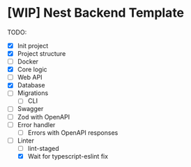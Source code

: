 # [WIP] Nest Backend Template

TODO:
- [x] Init project
- [x] Project structure
- [ ] Docker
- [x] Core logic
- [ ] Web API
- [x] Database
- [ ] Migrations
  - [ ] CLI
- [ ] Swagger
- [ ] Zod with OpenAPI
- [ ] Error handler
  - [ ] Errors with OpenAPI responses
- [ ] Linter
  - [ ] lint-staged
  - [x] Wait for typescript-eslint fix
